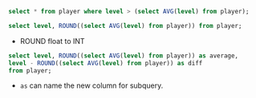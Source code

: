 ```SQL
select * from player where level > (select AVG(level) from player);
```

```SQL
select level, ROUND((select AVG(level) from player)) from player;
```
- ROUND float to INT
```SQL
select level, ROUND((select AVG(level) from player)) as average,
level - ROUND((select AVG(level) from player)) as diff
from player;
```
- `as` can name the new column for subquery.

